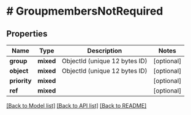 # # GroupmembersNotRequired

## Properties

Name | Type | Description | Notes
------------ | ------------- | ------------- | -------------
**group** | **mixed** | ObjectId (unique 12 bytes ID) | [optional]
**object** | **mixed** | ObjectId (unique 12 bytes ID) | [optional]
**priority** | **mixed** |  | [optional]
**ref** | **mixed** |  | [optional]

[[Back to Model list]](../../README.md#models) [[Back to API list]](../../README.md#endpoints) [[Back to README]](../../README.md)
